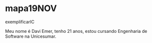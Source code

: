 # mapa19NOV
exemplificarIC

Meu nome é Davi Emer, tenho 21 anos, estou cursando Engenharia de Software na Unicesumar.
